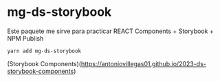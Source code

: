 # mg-ds-storybook

Este  paquete me sirve para practicar REACT Components + Storybook + NPM Publish

```
yarn add mg-ds-storybook
```


(Storybook Components)(https://antoniovillegas01.github.io/2023-ds-storybook-components)



